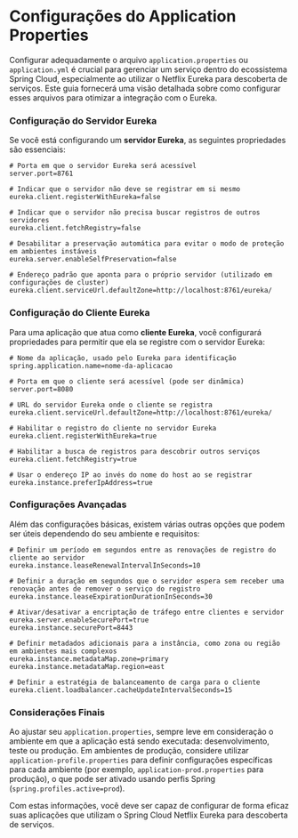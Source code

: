 # Configurações do Application Properties

Configurar adequadamente o arquivo `application.properties` ou `application.yml` é crucial para gerenciar um serviço dentro do ecossistema Spring Cloud, especialmente ao utilizar o Netflix Eureka para descoberta de serviços. Este guia fornecerá uma visão detalhada sobre como configurar esses arquivos para otimizar a integração com o Eureka.

### Configuração do Servidor Eureka

Se você está configurando um **servidor Eureka**, as seguintes propriedades são essenciais:

```properties
# Porta em que o servidor Eureka será acessível
server.port=8761

# Indicar que o servidor não deve se registrar em si mesmo
eureka.client.registerWithEureka=false

# Indicar que o servidor não precisa buscar registros de outros servidores
eureka.client.fetchRegistry=false

# Desabilitar a preservação automática para evitar o modo de proteção em ambientes instáveis
eureka.server.enableSelfPreservation=false

# Endereço padrão que aponta para o próprio servidor (utilizado em configurações de cluster)
eureka.client.serviceUrl.defaultZone=http://localhost:8761/eureka/
```

### Configuração do Cliente Eureka

Para uma aplicação que atua como **cliente Eureka**, você configurará propriedades para permitir que ela se registre com o servidor Eureka:

```properties
# Nome da aplicação, usado pelo Eureka para identificação
spring.application.name=nome-da-aplicacao

# Porta em que o cliente será acessível (pode ser dinâmica)
server.port=8080

# URL do servidor Eureka onde o cliente se registra
eureka.client.serviceUrl.defaultZone=http://localhost:8761/eureka/

# Habilitar o registro do cliente no servidor Eureka
eureka.client.registerWithEureka=true

# Habilitar a busca de registros para descobrir outros serviços
eureka.client.fetchRegistry=true

# Usar o endereço IP ao invés do nome do host ao se registrar
eureka.instance.preferIpAddress=true
```

### Configurações Avançadas

Além das configurações básicas, existem várias outras opções que podem ser úteis dependendo do seu ambiente e requisitos:

```properties
# Definir um período em segundos entre as renovações de registro do cliente ao servidor
eureka.instance.leaseRenewalIntervalInSeconds=10

# Definir a duração em segundos que o servidor espera sem receber uma renovação antes de remover o serviço do registro
eureka.instance.leaseExpirationDurationInSeconds=30

# Ativar/desativar a encriptação de tráfego entre clientes e servidor
eureka.server.enableSecurePort=true
eureka.instance.securePort=8443

# Definir metadados adicionais para a instância, como zona ou região em ambientes mais complexos
eureka.instance.metadataMap.zone=primary
eureka.instance.metadataMap.region=east

# Definir a estratégia de balanceamento de carga para o cliente
eureka.client.loadbalancer.cacheUpdateIntervalSeconds=15
```

### Considerações Finais

Ao ajustar seu `application.properties`, sempre leve em consideração o ambiente em que a aplicação está sendo executada: desenvolvimento, teste ou produção. Em ambientes de produção, considere utilizar `application-profile.properties` para definir configurações específicas para cada ambiente (por exemplo, `application-prod.properties` para produção), o que pode ser ativado usando perfis Spring (`spring.profiles.active=prod`).

Com estas informações, você deve ser capaz de configurar de forma eficaz suas aplicações que utilizam o Spring Cloud Netflix Eureka para descoberta de serviços.